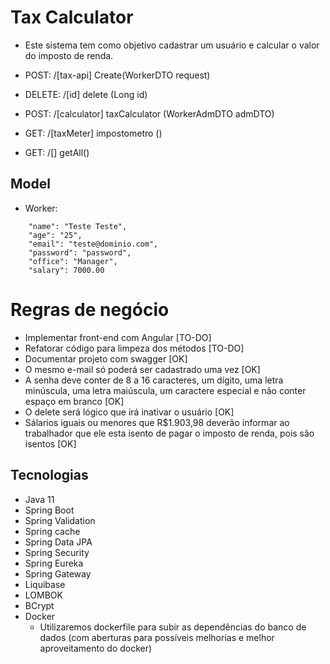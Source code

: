 # Tax Calculator

- Este sistema tem como objetivo cadastrar um usuário e calcular o valor do imposto de renda.


- POST: /[tax-api] Create(WorkerDTO request)
- DELETE: /[id] delete (Long id)
- POST: /[calculator] taxCalculator (WorkerAdmDTO admDTO)
- GET: /[taxMeter] impostometro ()
- GET: /[] getAll()

## Model

- Worker: 

```json:
    "name": "Teste Teste",
    "age": "25",
    "email": "teste@dominio.com",
    "password": "password",
    "office": "Manager",
    "salary": 7000.00
```

# Regras de negócio

- Implementar front-end com Angular [TO-DO]
- Refatorar código para limpeza dos métodos [TO-DO]
- Documentar projeto com swagger [OK]
- O mesmo e-mail só poderá ser cadastrado uma vez [OK]
- A senha deve conter de 8 a 16 caracteres, um dígito, uma letra minúscula, uma letra maiúscula, um caractere especial e não conter espaço em branco [OK]
- O delete será lógico que irá inativar o usuário [OK]
- Sálarios iguais ou menores que R$1.903,98 deverão informar ao trabalhador que ele esta isento de pagar o imposto de renda, pois são isentos [OK]

## Tecnologias

- Java 11
- Spring Boot
- Spring Validation
- Spring cache
- Spring Data JPA
- Spring Security
- Spring Eureka
- Spring Gateway
- Liquibase
- LOMBOK
- BCrypt
- Docker
  - Utilizaremos dockerfile para subir as dependências do banco de dados (com aberturas para possíveis melhorias e melhor aproveitamento do docker)
